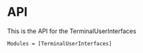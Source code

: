 # API

This is the API for the TerminalUserInterfaces

```@autodocs
Modules = [TerminalUserInterfaces]
```
